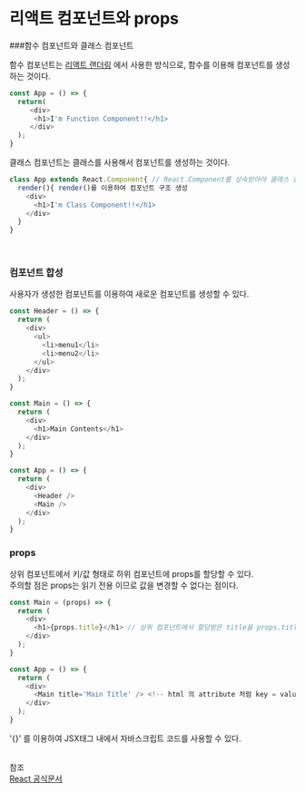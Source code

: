 # 리액트 컴포넌트와 props

###함수 컴포넌트와 클래스 컴포넌트

함수 컴포넌트는 [리액트 랜더링](https://github.com/PARKNAMSU/TIL/blob/main/React/react_rendering.md) 에서 사용한 방식으로, 함수를 이용해 컴포넌트를 생성하는 것이다.
```javascript
const App = () => {
  return(
     <div>
      <h1>I'm Function Component!!</h1>
     </div>
  );
}
```

클래스 컴포넌트는 클래스를 사용해서 컴포넌트를 생성하는 것이다.
```javascript
class App extends React.Component{ // React.Component를 상속받아야 클래스 컴포넌트로 사용할 수 있음
  render(){ render()를 이용하여 컴포넌트 구조 생성
    <div>
      <h1>I'm Class Component!!</h1>
    </div>
  }
}
```

<br>

### 컴포넌트 합성
사용자가 생성한 컴포넌트를 이용하여 새로운 컴포넌트를 생성할 수 있다.
```javascript
const Header = () => {
  return (
    <div>
      <ul>
        <li>menu1</li>
        <li>menu2</li>
      </ul>
    </div>
  );
}

const Main = () => {
  return (
    <div>
      <h1>Main Contents</h1>
    </div>
  );
}

const App = () => {
  return (
    <div>
      <Header />
      <Main />
    </div>
  );
}
```

### props 
상위 컴포넌트에서 키/값 형태로 하위 컴포넌트에 props를 할당할 수 있다.<br>
주의할 점은 props는 읽기 전용 이므로 값을 변경할 수 없다는 점이다.
```javascript
const Main = (props) => {
  return (
    <div>
      <h1>{props.title}</h1> // 상위 컴포넌트에서 할당받은 title을 props.title 형태로 사용할 수 있다. ({}내부에 자바스크립트 문법 사용)
    </div>
  );
}

const App = () => {
  return (
    <div>
      <Main title='Main Title' /> <!-- html 의 attribute 처럼 key = value 형태로 하위 컴포넌트에 props 를 할당한다. -->
    </div>
  );
}
```
'{}' 를 이용하여 JSX태그 내에서 자바스크립트 코드를 사용할 수 있다.

<br>참조<br>
[React 공식문서](https://ko.reactjs.org/docs/components-and-props.html)
